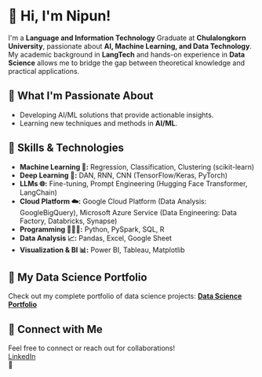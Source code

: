 # 👋 Hi, I'm Nipun!  

I'm a **Language and Information Technology** Graduate at **Chulalongkorn University**, passionate about **AI, Machine Learning, and Data Technology**. My academic background in **LangTech** and hands-on experience in **Data Science** allows me to bridge the gap between theoretical knowledge and practical applications.

## 🌱 **What I'm Passionate About**  
- Developing AI/ML solutions that provide actionable insights.  
- Learning new techniques and methods in **AI/ML**.

## 🔨 **Skills & Technologies**  
- **Machine Learning 🧠:** Regression, Classification, Clustering (scikit-learn)
- **Deep Learning 🤖:** DAN, RNN, CNN (TensorFlow/Keras, PyTorch)
- **LLMs 🌐:** Fine-tuning, Prompt Engineering (Hugging Face Transformer, LangChain)
- **Cloud Platform ☁️:** Google Cloud Platform (Data Analysis: GoogleBigQuery), Microsoft Azure Service (Data Engineering: Data Factory, Databricks, Synapse)
- **Programming 👨🏻‍💻:** Python, PySpark, SQL, R
- **Data Analysis 📈:** Pandas, Excel, Google Sheet
- **Visualization & BI 📊:** Power BI, Tableau, Matplotlib


## 🔗 **My Data Science Portfolio**  
Check out my complete portfolio of data science projects: [**Data Science Portfolio**](https://github.com/Nippypipo/Data-Scientist-Portfolio)

## 📌 **Connect with Me**  
Feel free to connect or reach out for collaborations!  
[LinkedIn](https://www.linkedin.com/in/nipun-angkavichai-935455253/)  
🙌

<!--
**Nippypipo/Nippypipo** is a ✨ _special_ ✨ repository because its `README.md` (this file) appears on your GitHub profile.

Here are some ideas to get you started:

- 🔭 I’m currently working on ...
- 🌱 I’m currently learning ...
- 👯 I’m looking to collaborate on ...
- 🤔 I’m looking for help with ...
- 💬 Ask me about ...
- 📫 How to reach me: ...
- 😄 Pronouns: ...
- ⚡ Fun fact: ...
-->
